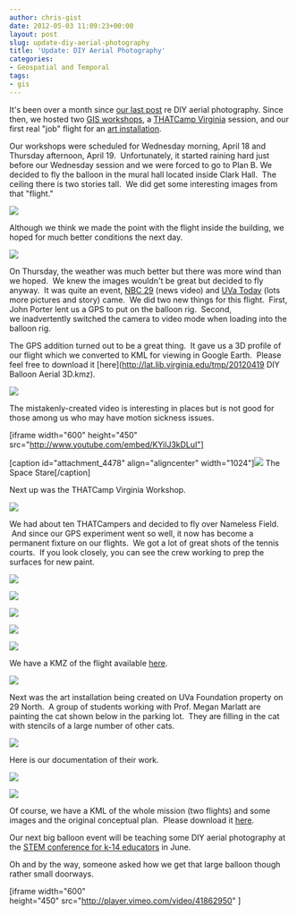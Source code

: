```yaml
---
author: chris-gist
date: 2012-05-03 11:09:23+00:00
layout: post
slug: update-diy-aerial-photography
title: 'Update: DIY Aerial Photography'
categories:
- Geospatial and Temporal
tags:
- gis
---
```


It's been over a month since [our last post](https://www.scholarslab.org/geospatial-and-temporal/diy-aerial-photography/) re DIY aerial photography. Since then, we hosted two [GIS workshops](http://www.lib.virginia.edu/scholarslab/resources/class/Spring2012GIS/), a [THATCamp Virginia](http://virginia2012.thatcamp.org/) session, and our first real "job" flight for an [art installation](http://www.virginia.edu/uvatoday/newsRelease.php?id=17953).

Our workshops were scheduled for Wednesday morning, April 18 and Thursday afternoon, April 19.  Unfortunately, it started raining hard just before our Wednesday session and we were forced to go to Plan B. We decided to fly the balloon in the mural hall located inside Clark Hall.  The ceiling there is two stories tall.  We did get some interesting images from that "flight."

![](http://www.scholarslab.org/wp-content/uploads/2012/05/IMG_3010-1024x768.jpg)

Although we think we made the point with the flight inside the building, we hoped for much better conditions the next day.

![](http://www.scholarslab.org/wp-content/uploads/2012/05/6948722440_6a3025776c_b-300x225.jpg)

On Thursday, the weather was much better but there was more wind than we hoped.  We knew the images wouldn't be great but decided to fly anyway.  It was quite an event, [NBC 29](http://www.nbc29.com/story/17590268/uva-students-take-photographic-balloon-to-the-sky) (news video) and [UVa Today](http://www.virginia.edu/uvatoday/newsRelease.php?id=18225) (lots more pictures and story) came.  We did two new things for this flight.  First, John Porter lent us a GPS to put on the balloon rig.  Second, we inadvertently switched the camera to video mode when loading into the balloon rig.

The GPS addition turned out to be a great thing.  It gave us a 3D profile of our flight which we converted to KML for viewing in Google Earth.  Please feel free to download it [here](http://lat.lib.virginia.edu/tmp/20120419 DIY Balloon Aerial 3D.kmz).


![](http://www.scholarslab.org/wp-content/uploads/2012/05/GEscreenShot1.jpg)




The mistakenly-created video is interesting in places but is not good for those among us who may have motion sickness issues.




[iframe width="600" height="450" src="http://www.youtube.com/embed/KYilJ3kDLuI"]




[caption id="attachment_4478" align="aligncenter" width="1024"]![](http://www.scholarslab.org/wp-content/uploads/2012/05/6948719170_bfa9d9dbd7_b.jpg) The Space Stare[/caption]


Next up was the THATCamp Virginia Workshop.




![](http://www.scholarslab.org/wp-content/uploads/2012/05/20120420-UVA-Alderman-THATCampVA-DIY-Aerial-Workshop-group-1024x768.jpg)




We had about ten THATCampers and decided to fly over Nameless Field.  And since our GPS experiment went so well, it now has become a permanent fixture on our flights.  We got a lot of great shots of the tennis courts.  If you look closely, you can see the crew working to prep the surfaces for new paint.




![](http://www.scholarslab.org/wp-content/uploads/2012/05/IMG_3068-1024x768.jpg)




![](http://www.scholarslab.org/wp-content/uploads/2012/05/IMG_3106-1024x768.jpg)




![](http://www.scholarslab.org/wp-content/uploads/2012/05/IMG_3120-1024x768.jpg)




![](http://www.scholarslab.org/wp-content/uploads/2012/05/IMG_3137-1024x768.jpg)




![](http://www.scholarslab.org/wp-content/uploads/2012/05/20120420-UVA-THATCampVA-John-Porter-balloon-768x1024.jpg)




We have a KMZ of the flight available [here](http://people.virginia.edu/~dcg6b/THATCampVA.kmz).




![](http://www.scholarslab.org/wp-content/uploads/2012/05/THATCamp.jpg)




Next was the art installation being created on UVa Foundation property on 29 North.  A group of students working with Prof. Megan Marlatt are painting the cat shown below in the parking lot.  They are filling in the cat with stencils of a large number of other cats.




![](http://www.scholarslab.org/wp-content/uploads/2012/05/6976145902_d810d3eaf5_b.jpg)




Here is our documentation of their work.




![](http://www.scholarslab.org/wp-content/uploads/2012/05/6976147874_138445fffa_b.jpg)




![](http://www.scholarslab.org/wp-content/uploads/2012/05/7122232509_3d21486fda_b.jpg)




Of course, we have a KML of the whole mission (two flights) and some images and the original conceptual plan.  Please download it [here](http://people.virginia.edu/~dcg6b/Studio%20Art.kmz).




Our next big balloon event will be teaching some DIY aerial photography at the [STEM conference for k-14 educators](http://www.isat.jmu.edu/stem/workshop12.html) in June.




Oh and by the way, someone asked how we get that large balloon though rather small doorways.




[iframe width="600" height="450" src="http://player.vimeo.com/video/41862950" ]
